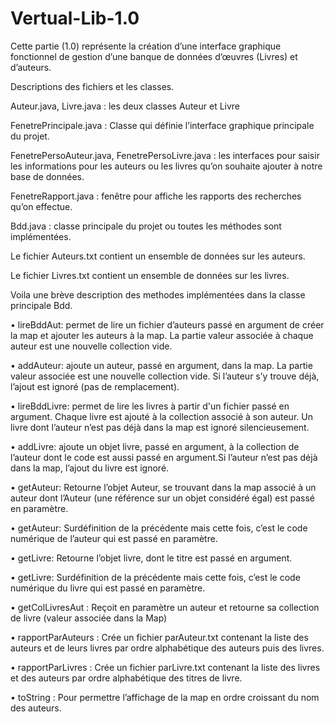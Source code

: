 # Vertual-Lib-1.0
Cette partie (1.0) représente la création d’une interface graphique fonctionnel de
gestion d’une banque de données d’œuvres (Livres) et d’auteurs.

Descriptions des fichiers et les classes.

Auteur.java, Livre.java : les deux classes Auteur et Livre

FenetrePrincipale.java : Classe qui définie l’interface graphique principale du projet.

FenetrePersoAuteur.java, FenetrePersoLivre.java : les interfaces pour saisir les informations pour les auteurs ou les livres qu’on souhaite ajouter à notre base de données.  

FenetreRapport.java : fenêtre pour affiche les rapports des recherches qu’on effectue.

Bdd.java : classe principale du projet ou toutes les méthodes sont implémentées.

Le fichier Auteurs.txt contient un ensemble de données sur les auteurs.

Le fichier Livres.txt contient un ensemble de données sur les livres.

Voila une brève description des methodes implémentées dans la classe principale Bdd.

•	lireBddAut: permet de lire un fichier d’auteurs passé en argument de créer la map et ajouter les auteurs à la map. La partie valeur associée à chaque auteur est une nouvelle collection vide.

•	addAuteur: ajoute un auteur, passé en argument, dans la map.  La partie valeur associée est une nouvelle collection vide. Si l’auteur s’y trouve déjà, l’ajout est ignoré (pas de remplacement).

•	lireBddLivre: permet de lire les livres à partir d'un fichier passé en argument. Chaque livre est ajouté à la collection associé à son auteur. Un livre dont l’auteur n’est pas déjà dans la map est ignoré silencieusement.

•	addLivre: ajoute un objet livre, passé en argument, à la collection de l’auteur dont le code est aussi passé en argument.Si l’auteur n’est pas déjà dans la map, l’ajout du livre est ignoré.

•	getAuteur: Retourne l’objet Auteur, se trouvant dans la map associé à un auteur dont l’Auteur (une référence sur un objet considéré égal) est passé en paramètre.

•	getAuteur: Surdéfinition de la précédente mais cette fois, c’est le code numérique de l’auteur qui est passé en paramètre.

•	getLivre: Retourne l’objet livre, dont le titre est passé en argument.

•	getLivre: Surdéfinition de la précédente mais cette fois, c’est le code numérique du livre qui est passé en paramètre.

•	getColLivresAut : Reçoit en paramètre un auteur et retourne sa collection de livre (valeur associée dans la Map)

•	rapportParAuteurs : Crée un fichier parAuteur.txt contenant la liste des auteurs et de leurs livres par ordre alphabétique des auteurs puis des livres.

•	rapportParLivres : Crée un fichier parLivre.txt contenant la liste des livres et des auteurs par ordre alphabétique des titres de livre.

•	toString : Pour permettre l’affichage de la map en ordre croissant du nom des auteurs.
